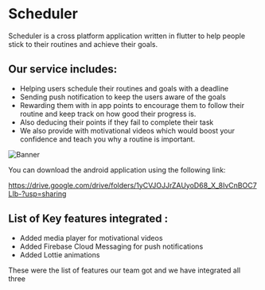 # Scheduler

Scheduler is a cross platform application written in flutter to help  people stick to their routines and achieve their goals. 

## Our service includes:

 * Helping users schedule their routines and goals with a deadline 
 * Sending push notification to keep the users aware of the goals
 * Rewarding them with in app points to encourage them to follow their routine and keep track on how good their progress is.
 * Also deducing their points if they fail to complete their task
 * We also provide with motivational videos which would boost your confidence and teach you why a routine is important.


![Banner](./assets/readme_banner.png)

You can download the android application using the following link:

https://drive.google.com/drive/folders/1yCVJOJJrZAUyoD68_X_8IvCnBOC7LIb-?usp=sharing


## List of Key features integrated :


  * Added media player for motivational videos
  * Added Firebase Cloud Messaging for push notifications
  * Added Lottie animations

These were the list of features our team got and we have integrated all three

